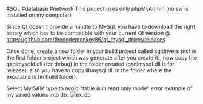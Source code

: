 #SQL #database #network
This project uses only phpMyAdmin (no sw is installed on my computer)

Since Qt doesn't provide a handle to MySql, you have to download the right binary which has to be compatible with your current Qt version @: https://github.com/thecodemonkey86/qt_mysql_driver/releases

Once done, create a new folder in your build project called sqldrivers (not in the first folder project which was generate after you create it), now copy the qsqlmysqld.dll (for debug) in the folder created (qsqlmysql.dll is for release). also you have to copy libmysql.dll in the folder where the excutable is (in build folder).

Select MyISAM type to avoid "table is in read only mode" error
example of my saved values into db:
![ex_db](https://user-images.githubusercontent.com/62848804/92991884-833dbd80-f4de-11ea-88d4-410031d3ad83.png)
